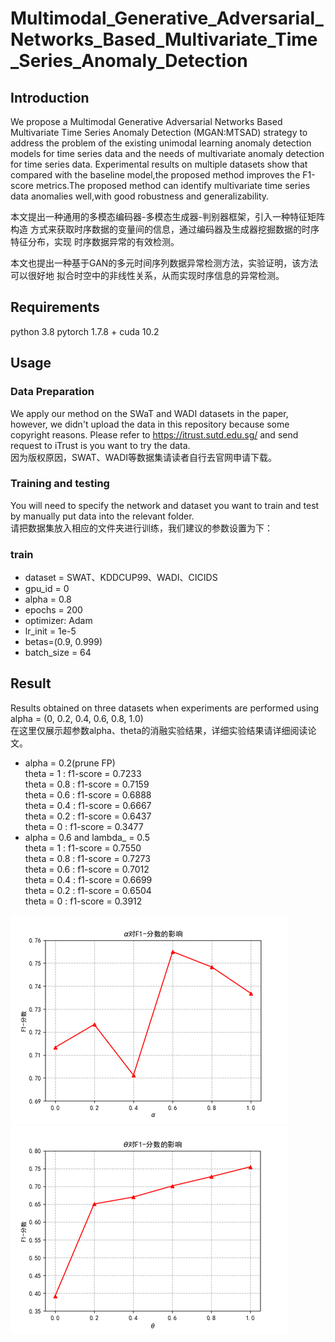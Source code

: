 # Multimodal_Generative_Adversarial_Networks_Based_Multivariate_Time_Series_Anomaly_Detection

## Introduction
We propose a Multimodal Generative Adversarial Networks Based Multivariate Time Series Anomaly Detection (MGAN:MTSAD) strategy to address the problem of the existing unimodal learning anomaly detection models for time series data and the needs of multivariate anomaly detection for time series data. Experimental results on multiple datasets show that compared with the baseline model,the proposed method improves the F1-score metrics.The proposed method can identify multivariate time series data anomalies well,with good robustness and generalizability.

本文提出一种通用的多模态编码器-多模态生成器-判别器框架，引入一种特征矩阵构造
方式来获取时序数据的变量间的信息，通过编码器及生成器挖掘数据的时序特征分布，实现
时序数据异常的有效检测。  
  
本文也提出一种基于GAN的多元时间序列数据异常检测方法，实验证明，该方法可以很好地
拟合时空中的非线性关系，从而实现时序信息的异常检测。

## Requirements
python 3.8
pytorch 1.7.8 + cuda 10.2

## Usage
### Data Preparation
We apply our method on the SWaT and WADI datasets in the paper, however, we didn't upload the data in this repository because some copyright reasons. Please refer to https://itrust.sutd.edu.sg/ and send request to iTrust is you want to try the data.  
因为版权原因，SWAT、WADI等数据集请读者自行去官网申请下载。
### Training and testing
You will need to specify the network and dataset you want to train and test by manually put data into the relevant folder.  
请把数据集放入相应的文件夹进行训练，我们建议的参数设置为下：

### train
- dataset = SWAT、KDDCUP99、WADI、CICIDS
- gpu_id = 0
- alpha = 0.8
- epochs = 200
- optimizer: Adam
- lr_init = 1e-5
- betas=(0.9, 0.999)
- batch_size = 64

## Result
Results obtained on three datasets when experiments are performed using alpha = (0, 0.2, 0.4, 0.6, 0.8, 1.0)  
在这里仅展示超参数alpha、theta的消融实验结果，详细实验结果请详细阅读论文。

- alpha = 0.2(prune FP)  
theta = 1 : f1-score = 0.7233  
theta = 0.8 : f1-score = 0.7159  
theta = 0.6 : f1-score = 0.6888  
theta = 0.4 : f1-score = 0.6667  
theta = 0.2 : f1-score = 0.6437  
theta = 0 : f1-score = 0.3477  
- alpha = 0.6 and lambda_ = 0.5  
theta = 1 : f1-score = 0.7550  
theta = 0.8 : f1-score = 0.7273  
theta = 0.6 : f1-score = 0.7012  
theta = 0.4 : f1-score = 0.6699  
theta = 0.2 : f1-score = 0.6504  
theta = 0 : f1-score = 0.3912
  
![img.png](img.png)![img_1.png](img_1.png)